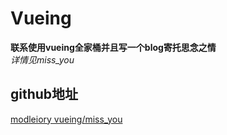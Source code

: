 # Vueing  
**联系使用vueing全家桶并且写一个blog寄托思念之情**  
*详情见miss_you*  
## github地址  
[modleiory  vueing/miss_you](https://github.com/ModleIory/Vueing)
